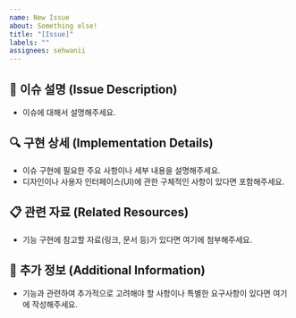 ```yaml
---
name: New Issue
about: Something else!
title: "[Issue]"
labels: ""
assignees: sehwanii
---
```


## 🚀 이슈 설명 (Issue Description)

- 이슈에 대해서 설명해주세요.

## 🔍 구현 상세 (Implementation Details)

- 이슈 구현에 필요한 주요 사항이나 세부 내용을 설명해주세요.
- 디자인이나 사용자 인터페이스(UI)에 관한 구체적인 사항이 있다면 포함해주세요.

## 📋 관련 자료 (Related Resources)

- 기능 구현에 참고할 자료(링크, 문서 등)가 있다면 여기에 첨부해주세요.

## 📝 추가 정보 (Additional Information)

- 기능과 관련하여 추가적으로 고려해야 할 사항이나 특별한 요구사항이 있다면 여기에 작성해주세요.
